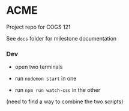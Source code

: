 # ACME

Project repo for COGS 121

See `docs` folder for milestone documentation

### Dev

- open two terminals

- run `nodemon start` in one

- run `npm run watch-css` in the other

(need to find a way to combine the two scripts)